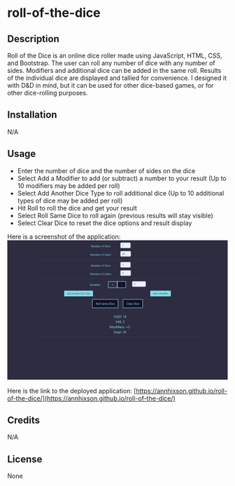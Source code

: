 # roll-of-the-dice

## Description

Roll of the Dice is an online dice roller made using JavaScript, HTML, CSS, and Bootstrap. The user can roll any number of dice with any number of sides. Modifiers and additional dice can be added in the same roll. Results of the individual dice are displayed and tallied for convenience. I designed it with D&D in mind, but it can be used for other dice-based games, or for other dice-rolling purposes.

## Installation

N/A

## Usage

- Enter the number of dice and the number of sides on the dice
- Select Add a Modifier to add (or subtract) a number to your result (Up to 10 modifiers may be added per roll)
- Select Add Another Dice Type to roll additional dice (Up to 10 additional types of dice may be added per roll)
- Hit Roll to roll the dice and get your result
- Select Roll Same Dice to roll again (previous results will stay visible)
- Select Clear Dice to reset the dice options and result display

Here is a screenshot of the application:
![two sets of dice rolled and a modifier added](assets/images/roll-of-the-dice-screenshot.png)

Here is the link to the deployed application: [https://annhixson.github.io/roll-of-the-dice/](https://annhixson.github.io/roll-of-the-dice/)

## Credits

N/A

## License

None
